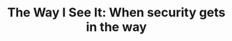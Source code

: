 ---
title: "The Way I See It: When security gets in the way"
authors:
  - Donald A. Norman
release: interactions 16(6), S. 60-63. ACM, New York, NY 2009
categories:
  - Usable Security
keywords:
  - Introduction
  - Password policies
link: https://www.researchgate.net/publication/202165758
comment: >-
    An excellent introductory article on Usable Security, written by Donald Norman.
---